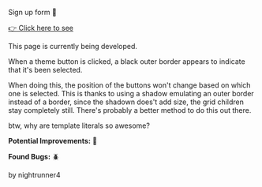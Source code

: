 Sign up form 📃

<a href='https://nightrunner4.github.io/Sign-up-Form'>👉 Click here to see</a>

This page is currently being developed.

When a theme button is clicked, a black outer border appears to indicate that it's been selected. 

When doing this, the position of the buttons won't change based on which one is selected. This is thanks to using a shadow emulating an outer border instead of a border, since the shadown does't add size, the grid children stay completely still. There's probably a better method to do this out there.

btw, why are template literals so awesome?

<b>Potential Improvements:</b> 💪


<b>Found Bugs:</b> 🪲



by nightrunner4
